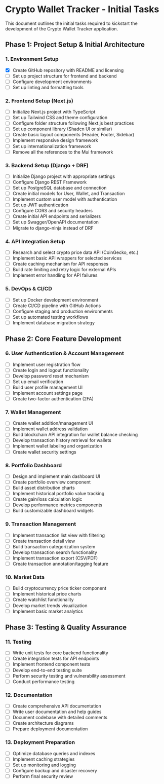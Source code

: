 # Crypto Wallet Tracker - Initial Tasks

This document outlines the initial tasks required to kickstart the development of the Crypto Wallet Tracker application.

## Phase 1: Project Setup & Initial Architecture

### 1. Environment Setup
- [x] Create GitHub repository with README and licensing
- [ ] Set up project structure for frontend and backend
- [ ] Configure development environments
- [ ] Set up linting and formatting tools

### 2. Frontend Setup (Next.js)
- [ ] Initialize Next.js project with TypeScript
- [ ] Set up Tailwind CSS and theme configuration
- [ ] Configure folder structure following Next.js best practices
- [ ] Set up component library (Shadcn UI or similar)
- [ ] Create basic layout components (Header, Footer, Sidebar)
- [ ] Implement responsive design framework
- [ ] Set up internationalization framework
- [ ] Remove all the references to the Mui framework

### 3. Backend Setup (Django + DRF)
- [ ] Initialize Django project with appropriate settings
- [ ] Configure Django REST Framework
- [ ] Set up PostgreSQL database and connection
- [ ] Create initial models for User, Wallet, and Transaction
- [ ] Implement custom user model with authentication
- [ ] Set up JWT authentication
- [ ] Configure CORS and security headers
- [ ] Create initial API endpoints and serializers
- [ ] Set up Swagger/OpenAPI documentation
- [ ] Migrate to django-ninja instead of DRF

### 4. API Integration Setup
- [ ] Research and select crypto price data API (CoinGecko, etc.)
- [ ] Implement basic API wrappers for selected services
- [ ] Create caching mechanism for API responses
- [ ] Build rate limiting and retry logic for external APIs
- [ ] Implement error handling for API failures

### 5. DevOps & CI/CD
- [ ] Set up Docker development environment
- [ ] Create CI/CD pipeline with GitHub Actions
- [ ] Configure staging and production environments
- [ ] Set up automated testing workflows
- [ ] Implement database migration strategy

## Phase 2: Core Feature Development

### 6. User Authentication & Account Management
- [ ] Implement user registration flow
- [ ] Create login and logout functionality
- [ ] Develop password reset mechanism
- [ ] Set up email verification
- [ ] Build user profile management UI
- [ ] Implement account settings page
- [ ] Create two-factor authentication (2FA)

### 7. Wallet Management
- [ ] Create wallet addition/management UI
- [ ] Implement wallet address validation
- [ ] Build blockchain API integration for wallet balance checking
- [ ] Develop transaction history retrieval for wallets
- [ ] Implement wallet labeling and organization
- [ ] Create wallet security settings

### 8. Portfolio Dashboard
- [ ] Design and implement main dashboard UI
- [ ] Create portfolio overview component
- [ ] Build asset distribution charts
- [ ] Implement historical portfolio value tracking
- [ ] Create gain/loss calculation logic
- [ ] Develop performance metrics components
- [ ] Build customizable dashboard widgets

### 9. Transaction Management
- [ ] Implement transaction list view with filtering
- [ ] Create transaction detail view
- [ ] Build transaction categorization system
- [ ] Develop transaction search functionality
- [ ] Implement transaction export (CSV/PDF)
- [ ] Create transaction annotation/tagging feature

### 10. Market Data
- [ ] Build cryptocurrency price ticker component
- [ ] Implement historical price charts
- [ ] Create watchlist functionality
- [ ] Develop market trends visualization
- [ ] Implement basic market analytics

## Phase 3: Testing & Quality Assurance

### 11. Testing
- [ ] Write unit tests for core backend functionality
- [ ] Create integration tests for API endpoints
- [ ] Implement frontend component tests
- [ ] Develop end-to-end testing suite
- [ ] Perform security testing and vulnerability assessment
- [ ] Conduct performance testing

### 12. Documentation
- [ ] Create comprehensive API documentation
- [ ] Write user documentation and help guides
- [ ] Document codebase with detailed comments
- [ ] Create architecture diagrams
- [ ] Prepare deployment documentation

### 13. Deployment Preparation
- [ ] Optimize database queries and indexes
- [ ] Implement caching strategies
- [ ] Set up monitoring and logging
- [ ] Configure backup and disaster recovery
- [ ] Perform final security review
